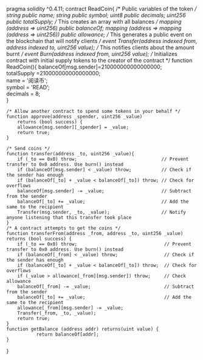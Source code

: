 pragma solidity ^0.4.11;
contract ReadCoin{
    /* Public variables of the token */
    string public name;
    string public symbol;
    uint8 public decimals;
    uint256 public totalSupply;
    /* This creates an array with all balances */
    mapping (address => uint256) public balanceOf;
    mapping (address => mapping (address => uint256)) public allowance;
    /* This generates a public event on the blockchain that will notify clients */
    event Transfer(address indexed from, address indexed to, uint256 value);
    /* This notifies clients about the amount burnt */
    event Burn(address indexed from, uint256 value);
    /* Initializes contract with initial supply tokens to the creator of the contract */
    function ReadCoin(){
             balanceOf[msg.sender]=210000000000000000;                
             totalSupply =210000000000000000;                           
             name = '阅读币';                                     
             symbol = 'READ’;                                     
             decimals = 8;                                       
    }

	/* Allow another contract to spend some tokens in your behalf */
    function approve(address _spender, uint256 _value)
        returns (bool success) {
        allowance[msg.sender][_spender] = _value;
        return true;
    }

    /* Send coins */
    function transfer(address _to, uint256 _value){
        if (_to == 0x0) throw;                               // Prevent transfer to 0x0 address. Use burn() instead
        if (balanceOf[msg.sender] < _value) throw;           // Check if the sender has enough
        if (balanceOf[_to] + _value < balanceOf[_to]) throw; // Check for overflows
        balanceOf[msg.sender] -= _value;                     // Subtract from the sender
        balanceOf[_to] += _value;                            // Add the same to the recipient
        Transfer(msg.sender, _to, _value);                   // Notify anyone listening that this transfer took place
    }
    /* A contract attempts to get the coins */
    function transferFrom(address _from, address _to, uint256 _value) returns (bool success) {
        if (_to == 0x0) throw;                                // Prevent transfer to 0x0 address. Use burn() instead
        if (balanceOf[_from] < _value) throw;                 // Check if the sender has enough
        if (balanceOf[_to] + _value < balanceOf[_to]) throw;  // Check for overflows
        if (_value > allowance[_from][msg.sender]) throw;     // Check allowance
        balanceOf[_from] -= _value;                           // Subtract from the sender
        balanceOf[_to] += _value;                             // Add the same to the recipient
        allowance[_from][msg.sender] -= _value;
        Transfer(_from, _to, _value);
        return true;
    }
    function getBalance (address addr) returns(uint value) {
               return balanceOf[addr];
    }
}